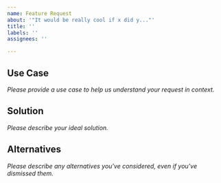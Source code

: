 ```yaml
---
name: Feature Request
about: '"It would be really cool if x did y..."'
title: ''
labels: ''
assignees: ''

---
```


## Use Case
*Please provide a use case to help us understand your request in context.*




## Solution
*Please describe your ideal solution.*




## Alternatives
*Please describe any alternatives you've considered, even if you've dismissed them.*
